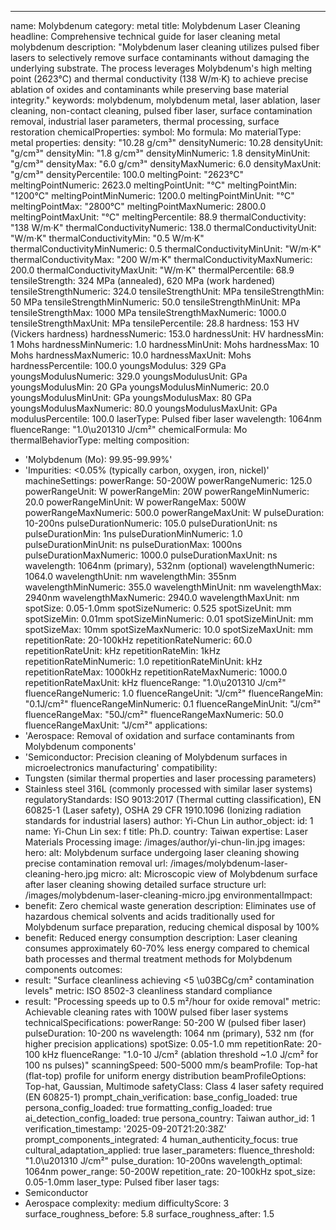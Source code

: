---
name: Molybdenum
category: metal
title: Molybdenum Laser Cleaning
headline: Comprehensive technical guide for laser cleaning metal molybdenum
description: "Molybdenum laser cleaning utilizes pulsed fiber lasers to selectively remove surface contaminants without damaging the underlying substrate. The process leverages Molybdenum's high melting point (2623°C) and thermal conductivity (138 W/m·K) to achieve precise ablation of oxides and contaminants while preserving base material integrity."
keywords: molybdenum, molybdenum metal, laser ablation, laser cleaning, non-contact
  cleaning, pulsed fiber laser, surface contamination removal, industrial laser parameters,
  thermal processing, surface restoration
chemicalProperties:
  symbol: Mo
  formula: Mo
  materialType: metal
properties:
  density: "10.28 g/cm³"
  densityNumeric: 10.28
  densityUnit: "g/cm³"
  densityMin: "1.8 g/cm³"
  densityMinNumeric: 1.8
  densityMinUnit: "g/cm³"
  densityMax: "6.0 g/cm³"
  densityMaxNumeric: 6.0
  densityMaxUnit: "g/cm³"
  densityPercentile: 100.0
  meltingPoint: "2623°C"
  meltingPointNumeric: 2623.0
  meltingPointUnit: "°C"
  meltingPointMin: "1200°C"
  meltingPointMinNumeric: 1200.0
  meltingPointMinUnit: "°C"
  meltingPointMax: "2800°C"
  meltingPointMaxNumeric: 2800.0
  meltingPointMaxUnit: "°C"
  meltingPercentile: 88.9
  thermalConductivity: "138 W/m·K"
  thermalConductivityNumeric: 138.0
  thermalConductivityUnit: "W/m·K"
  thermalConductivityMin: "0.5 W/m·K"
  thermalConductivityMinNumeric: 0.5
  thermalConductivityMinUnit: "W/m·K"
  thermalConductivityMax: "200 W/m·K"
  thermalConductivityMaxNumeric: 200.0
  thermalConductivityMaxUnit: "W/m·K"
  thermalPercentile: 68.9
  tensileStrength: 324 MPa (annealed), 620 MPa (work hardened)
  tensileStrengthNumeric: 324.0
  tensileStrengthUnit: MPa
  tensileStrengthMin: 50 MPa
  tensileStrengthMinNumeric: 50.0
  tensileStrengthMinUnit: MPa
  tensileStrengthMax: 1000 MPa
  tensileStrengthMaxNumeric: 1000.0
  tensileStrengthMaxUnit: MPa
  tensilePercentile: 28.8
  hardness: 153 HV (Vickers hardness)
  hardnessNumeric: 153.0
  hardnessUnit: HV
  hardnessMin: 1 Mohs
  hardnessMinNumeric: 1.0
  hardnessMinUnit: Mohs
  hardnessMax: 10 Mohs
  hardnessMaxNumeric: 10.0
  hardnessMaxUnit: Mohs
  hardnessPercentile: 100.0
  youngsModulus: 329 GPa
  youngsModulusNumeric: 329.0
  youngsModulusUnit: GPa
  youngsModulusMin: 20 GPa
  youngsModulusMinNumeric: 20.0
  youngsModulusMinUnit: GPa
  youngsModulusMax: 80 GPa
  youngsModulusMaxNumeric: 80.0
  youngsModulusMaxUnit: GPa
  modulusPercentile: 100.0
  laserType: Pulsed fiber laser
  wavelength: 1064nm
  fluenceRange: "1.0\u201310 J/cm²"
  chemicalFormula: Mo
  thermalBehaviorType: melting
composition:
- 'Molybdenum (Mo): 99.95-99.99%'
- 'Impurities: <0.05% (typically carbon, oxygen, iron, nickel)'
machineSettings:
  powerRange: 50-200W
  powerRangeNumeric: 125.0
  powerRangeUnit: W
  powerRangeMin: 20W
  powerRangeMinNumeric: 20.0
  powerRangeMinUnit: W
  powerRangeMax: 500W
  powerRangeMaxNumeric: 500.0
  powerRangeMaxUnit: W
  pulseDuration: 10-200ns
  pulseDurationNumeric: 105.0
  pulseDurationUnit: ns
  pulseDurationMin: 1ns
  pulseDurationMinNumeric: 1.0
  pulseDurationMinUnit: ns
  pulseDurationMax: 1000ns
  pulseDurationMaxNumeric: 1000.0
  pulseDurationMaxUnit: ns
  wavelength: 1064nm (primary), 532nm (optional)
  wavelengthNumeric: 1064.0
  wavelengthUnit: nm
  wavelengthMin: 355nm
  wavelengthMinNumeric: 355.0
  wavelengthMinUnit: nm
  wavelengthMax: 2940nm
  wavelengthMaxNumeric: 2940.0
  wavelengthMaxUnit: nm
  spotSize: 0.05-1.0mm
  spotSizeNumeric: 0.525
  spotSizeUnit: mm
  spotSizeMin: 0.01mm
  spotSizeMinNumeric: 0.01
  spotSizeMinUnit: mm
  spotSizeMax: 10mm
  spotSizeMaxNumeric: 10.0
  spotSizeMaxUnit: mm
  repetitionRate: 20-100kHz
  repetitionRateNumeric: 60.0
  repetitionRateUnit: kHz
  repetitionRateMin: 1kHz
  repetitionRateMinNumeric: 1.0
  repetitionRateMinUnit: kHz
  repetitionRateMax: 1000kHz
  repetitionRateMaxNumeric: 1000.0
  repetitionRateMaxUnit: kHz
  fluenceRange: "1.0\u201310 J/cm²"
  fluenceRangeNumeric: 1.0
  fluenceRangeUnit: "J/cm²"
  fluenceRangeMin: "0.1J/cm²"
  fluenceRangeMinNumeric: 0.1
  fluenceRangeMinUnit: "J/cm²"
  fluenceRangeMax: "50J/cm²"
  fluenceRangeMaxNumeric: 50.0
  fluenceRangeMaxUnit: "J/cm²"
applications:
- 'Aerospace: Removal of oxidation and surface contaminants from Molybdenum components'
- 'Semiconductor: Precision cleaning of Molybdenum surfaces in microelectronics manufacturing'
compatibility:
- Tungsten (similar thermal properties and laser processing parameters)
- Stainless steel 316L (commonly processed with similar laser systems)
regulatoryStandards: ISO 9013:2017 (Thermal cutting classification), EN 60825-1 (Laser
  safety), OSHA 29 CFR 1910.1096 (Ionizing radiation standards for industrial lasers)
author: Yi-Chun Lin
author_object:
  id: 1
  name: Yi-Chun Lin
  sex: f
  title: Ph.D.
  country: Taiwan
  expertise: Laser Materials Processing
  image: /images/author/yi-chun-lin.jpg
images:
  hero:
    alt: Molybdenum surface undergoing laser cleaning showing precise contamination
      removal
    url: /images/molybdenum-laser-cleaning-hero.jpg
  micro:
    alt: Microscopic view of Molybdenum surface after laser cleaning showing detailed
      surface structure
    url: /images/molybdenum-laser-cleaning-micro.jpg
environmentalImpact:
- benefit: Zero chemical waste generation
  description: Eliminates use of hazardous chemical solvents and acids traditionally
    used for Molybdenum surface preparation, reducing chemical disposal by 100%
- benefit: Reduced energy consumption
  description: Laser cleaning consumes approximately 60-70% less energy compared to
    chemical bath processes and thermal treatment methods for Molybdenum components
outcomes:
- result: "Surface cleanliness achieving <5 \u03BCg/cm² contamination levels"
  metric: ISO 8502-3 cleanliness standard compliance
- result: "Processing speeds up to 0.5 m²/hour for oxide removal"
  metric: Achievable cleaning rates with 100W pulsed fiber laser systems
technicalSpecifications:
  powerRange: 50-200 W (pulsed fiber laser)
  pulseDuration: 10-200 ns
  wavelength: 1064 nm (primary), 532 nm (for higher precision applications)
  spotSize: 0.05-1.0 mm
  repetitionRate: 20-100 kHz
  fluenceRange: "1.0-10 J/cm² (ablation threshold ~1.0 J/cm² for 100 ns pulses)"
  scanningSpeed: 500-5000 mm/s
  beamProfile: Top-hat (flat-top) profile for uniform energy distribution
  beamProfileOptions: Top-hat, Gaussian, Multimode
  safetyClass: Class 4 laser safety required (EN 60825-1)
prompt_chain_verification:
  base_config_loaded: true
  persona_config_loaded: true
  formatting_config_loaded: true
  ai_detection_config_loaded: true
  persona_country: Taiwan
  author_id: 1
  verification_timestamp: '2025-09-20T21:20:38Z'
  prompt_components_integrated: 4
  human_authenticity_focus: true
  cultural_adaptation_applied: true
laser_parameters:
  fluence_threshold: "1.0\u201310 J/cm²"
  pulse_duration: 10-200ns
  wavelength_optimal: 1064nm
  power_range: 50-200W
  repetition_rate: 20-100kHz
  spot_size: 0.05-1.0mm
  laser_type: Pulsed fiber laser
tags:
- Semiconductor
- Aerospace
complexity: medium
difficultyScore: 3
surface_roughness_before: 5.8
surface_roughness_after: 1.5
